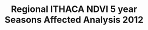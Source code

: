 ---
title: Regional ITHACA NDVI 5 year Seasons Affected Analysis 2012
categories: 
    - data
geography: regional
partner: ithaca
cat: remote
year: 2012
layer: ithaca.sahel-ithaca-seasonsaffected-2006-2010,ithaca.sahel-westafrica-border-overlay  
api:
embed:
source: ITHACA  
license: Public Domain
updated: 3/28/12
description: This map summarizes the number of vegetation growing seasons affected by poor vegetation growth between 2006 and 2010, supporting the definition of the most vulnerable areas. Information has been extracted from MODIS NDVI time-series (2000-2010), only considering the first (or main) growing season for considered years and using the Seasonal Small Integral parameter in order to describe vegetation productivity. Pixel based results are proposed (0.05 degrees). Further information can be found on the [ITHACA website](http://www.ithacaweb.org/maps/).
downloads:
    - type: geotiff
      link: http://dl.dropbox.com/u/72717685/ithaca-ndvi-analysis-march2012.zip
---